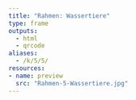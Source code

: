```yaml
---
title: "Rahmen: Wassertiere"
type: frame
outputs:
  - html
  - qrcode
aliases:
  - /k/5/5/
resources:
- name: preview
  src: "Rahmen-5-Wassertiere.jpg"  
---
```

